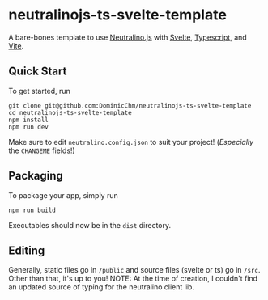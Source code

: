 # neutralinojs-ts-svelte-template
A bare-bones template to use [Neutralino.js](https://github.com/neutralinojs/neutralinojs) with [Svelte](https://svelte.dev/), [Typescript](https://www.typescriptlang.org/), and [Vite](https://vitejs.dev/).

## Quick Start
To get started, run 
```
git clone git@github.com:DominicChm/neutralinojs-ts-svelte-template
cd neutralinojs-ts-svelte-template
npm install
npm run dev
```
Make sure to edit `neutralino.config.json` to suit your project! (*Especially* the `CHANGEME` fields!)

## Packaging
To package your app, simply run
```
npm run build
```
Executables should now be in the `dist` directory.
## Editing
Generally, static files go in `/public` and source files (svelte or ts) go in `/src`. Other than that, it's up to you! NOTE: At the time of creation, I couldn't find an updated source of typing for the neutralino client lib. 
